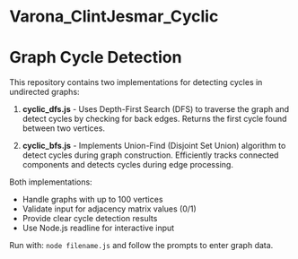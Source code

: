 # Varona_ClintJesmar_Cyclic

# Graph Cycle Detection

This repository contains two implementations for detecting cycles in undirected graphs:

1. **cyclic_dfs.js** - Uses Depth-First Search (DFS) to traverse the graph and detect cycles by checking for back edges. Returns the first cycle found between two vertices.

2. **cyclic_bfs.js** - Implements Union-Find (Disjoint Set Union) algorithm to detect cycles during graph construction. Efficiently tracks connected components and detects cycles during edge processing.

Both implementations:
- Handle graphs with up to 100 vertices
- Validate input for adjacency matrix values (0/1)
- Provide clear cycle detection results
- Use Node.js readline for interactive input

Run with: `node filename.js` and follow the prompts to enter graph data.
